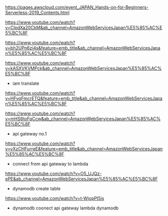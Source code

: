 https://pages.awscloud.com/event_JAPAN_Hands-on-for-Beginners-Serverless-2019_Contents.html

https://www.youtube.com/watch?v=ClpdXa20CkM&ab_channel=AmazonWebServicesJapan%E5%85%AC%E5%BC%8F

https://www.youtube.com/watch?v=bh2UPn6zi4s&feature=emb_title&ab_channel=AmazonWebServicesJapan%E5%85%AC%E5%BC%8F

https://www.youtube.com/watch?v=kASXVKVMPck&ab_channel=AmazonWebServicesJapan%E5%85%AC%E5%BC%8F
- iam translate

https://www.youtube.com/watch?v=HFvqFmcrETQ&feature=emb_title&ab_channel=AmazonWebServicesJapan%E5%85%AC%E5%BC%8F


https://www.youtube.com/watch?v=mHS6toFqCcw&ab_channel=AmazonWebServicesJapan%E5%85%AC%E5%BC%8F
- api gateway no.1

https://www.youtube.com/watch?v=vXzCHFurreE&feature=emb_title&ab_channel=AmazonWebServicesJapan%E5%85%AC%E5%BC%8F
- connect from api gateway to lambda


https://www.youtube.com/watch?v=O5_UJQz-ePE&ab_channel=AmazonWebServicesJapan%E5%85%AC%E5%BC%8F
- dynamodb create table

https://www.youtube.com/watch?v=t-WjopPI5is
- dynamodb coonect api gateway lambda dynamodb


